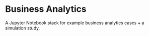 # Business Analytics
A Jupyter Notebook stack for example business analytics cases + a simulation study.
